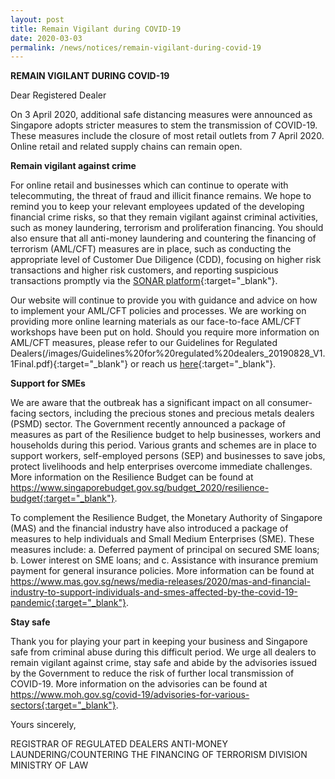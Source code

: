 ```yaml
---
layout: post
title: Remain Vigilant during COVID-19
date: 2020-03-03
permalink: /news/notices/remain-vigilant-during-covid-19
---
```


**REMAIN VIGILANT DURING COVID-19**<br>

Dear Registered Dealer

On 3 April 2020, additional safe distancing measures were announced as Singapore adopts stricter measures to stem the transmission of COVID-19. These measures include the closure of most retail outlets from 7 April 2020. Online retail and related supply chains can remain open.

**Remain vigilant against crime**

For online retail and businesses which can continue to operate with telecommuting, the threat of fraud and illicit finance remains. We hope to remind you to keep your relevant employees updated of the developing financial crime risks, so that they remain vigilant against criminal activities, such as money laundering, terrorism and proliferation financing. You should also ensure that all anti-money laundering and countering the financing of terrorism (AML/CFT) measures are in place, such as conducting the appropriate level of Customer Due Diligence (CDD), focusing on higher risk transactions and higher risk customers, and reporting suspicious transactions promptly via the [SONAR platform](https://www.police.gov.sg/sonar){:target="_blank"}.

Our website will continue to provide you with guidance and advice on how to implement your AML/CFT policies and processes. We are working on providing more online learning materials as our face-to-face AML/CFT workshops have been put on hold. Should you require more information on AML/CFT measures, please refer to our Guidelines for Regulated Dealers(/images/Guidelines%20for%20regulated%20dealers_20190828_V1.1Final.pdf){:target="_blank"} or reach us [here](https://eservices.mlaw.gov.sg/enquiry/){:target="_blank"}.

**Support for SMEs**

We are aware that the outbreak has a significant impact on all consumer-facing sectors, including the precious stones and precious metals dealers (PSMD) sector. The Government recently announced a package of measures as part of the Resilience budget to help businesses, workers and households during this period. Various grants and schemes are in place to support workers, self-employed persons (SEP) and businesses to save jobs, protect livelihoods and help enterprises overcome immediate challenges. More information on the Resilience Budget can be found at https://www.singaporebudget.gov.sg/budget_2020/resilience-budget{:target="_blank"}.

To complement the Resilience Budget, the Monetary Authority of Singapore (MAS) and the financial industry have also introduced a package of measures to help individuals and Small Medium Enterprises (SME). These measures include:
  a. Deferred payment of principal on secured SME loans;
  b. Lower interest on SME loans; and
  c. Assistance with insurance premium payment for general insurance policies.
More information can be found at https://www.mas.gov.sg/news/media-releases/2020/mas-and-financial-industry-to-support-individuals-and-smes-affected-by-the-covid-19-pandemic{:target="_blank"}.

**Stay safe**

Thank you for playing your part in keeping your business and Singapore safe from criminal abuse during this difficult period.  We urge all dealers to remain vigilant against crime, stay safe and abide by the advisories issued by the Government to reduce the risk of further local transmission of COVID-19. More information on the advisories can be found at https://www.moh.gov.sg/covid-19/advisories-for-various-sectors{:target="_blank"}.

Yours sincerely,

REGISTRAR OF REGULATED DEALERS
ANTI-MONEY LAUNDERING/COUNTERING THE FINANCING OF TERRORISM DIVISION
MINISTRY OF LAW
